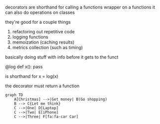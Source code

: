 decorators are shorthand for calling a functions wrapper on a functions
it can also do operations on classes

they're good for a couple things

1. refactoring out repetitive code
2. logging functions
3. memoization (caching results)
4. metrics collection (such as timing)

basically doing stuff with info before it gets to the funct


@log
def x(): pass

is shorthand for x = log(x)

the decorator must return a function


```mermaid
graph TD
    A[Christmas] -->|Get money| B(Go shopping)
    B --> C{Let me think}
    C -->|One| D[Laptop]
    C -->|Two| E[iPhone]
    C -->|Three| F[fa:fa-car Car]
  
